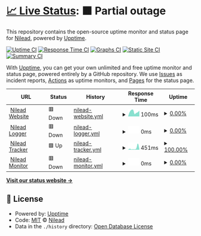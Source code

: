 # [📈 Live Status](https://status.nilead.com): <!--live status--> **🟧 Partial outage**

This repository contains the open-source uptime monitor and status page for [Nilead](https://status.nilead.com), powered by [Upptime](https://github.com/upptime/upptime).

[![Uptime CI](https://github.com/Nilead/uptime/workflows/Uptime%20CI/badge.svg)](https://github.com/Nilead/uptime/actions?query=workflow%3A%22Uptime+CI%22)
[![Response Time CI](https://github.com/Nilead/uptime/workflows/Response%20Time%20CI/badge.svg)](https://github.com/Nilead/uptime/actions?query=workflow%3A%22Response+Time+CI%22)
[![Graphs CI](https://github.com/Nilead/uptime/workflows/Graphs%20CI/badge.svg)](https://github.com/Nilead/uptime/actions?query=workflow%3A%22Graphs+CI%22)
[![Static Site CI](https://github.com/Nilead/uptime/workflows/Static%20Site%20CI/badge.svg)](https://github.com/Nilead/uptime/actions?query=workflow%3A%22Static+Site+CI%22)
[![Summary CI](https://github.com/Nilead/uptime/workflows/Summary%20CI/badge.svg)](https://github.com/Nilead/uptime/actions?query=workflow%3A%22Summary+CI%22)

With [Upptime](https://upptime.js.org), you can get your own unlimited and free uptime monitor and status page, powered entirely by a GitHub repository. We use [Issues](https://github.com/Nilead/uptime/issues) as incident reports, [Actions](https://github.com/Nilead/uptime/actions) as uptime monitors, and [Pages](https://status.nilead.com) for the status page.

<!--start: status pages-->
<!-- This summary is generated by Upptime (https://github.com/upptime/upptime) -->
<!-- Do not edit this manually, your changes will be overwritten -->
<!-- prettier-ignore -->
| URL | Status | History | Response Time | Uptime |
| --- | ------ | ------- | ------------- | ------ |
| <img alt="" src="https://icons.duckduckgo.com/ip3/nilead.com.ico" height="13"> [Nilead Website](https://nilead.com) | 🟥 Down | [nilead-website.yml](https://github.com/Nilead/uptime/commits/HEAD/history/nilead-website.yml) | <details><summary><img alt="Response time graph" src="./graphs/nilead-website/response-time-week.png" height="20"> 100ms</summary><br><a href="https://status.nilead.com/history/nilead-website"><img alt="Response time 223" src="https://img.shields.io/endpoint?url=https%3A%2F%2Fraw.githubusercontent.com%2FNilead%2Fuptime%2FHEAD%2Fapi%2Fnilead-website%2Fresponse-time.json"></a><br><a href="https://status.nilead.com/history/nilead-website"><img alt="24-hour response time 121" src="https://img.shields.io/endpoint?url=https%3A%2F%2Fraw.githubusercontent.com%2FNilead%2Fuptime%2FHEAD%2Fapi%2Fnilead-website%2Fresponse-time-day.json"></a><br><a href="https://status.nilead.com/history/nilead-website"><img alt="7-day response time 100" src="https://img.shields.io/endpoint?url=https%3A%2F%2Fraw.githubusercontent.com%2FNilead%2Fuptime%2FHEAD%2Fapi%2Fnilead-website%2Fresponse-time-week.json"></a><br><a href="https://status.nilead.com/history/nilead-website"><img alt="30-day response time 110" src="https://img.shields.io/endpoint?url=https%3A%2F%2Fraw.githubusercontent.com%2FNilead%2Fuptime%2FHEAD%2Fapi%2Fnilead-website%2Fresponse-time-month.json"></a><br><a href="https://status.nilead.com/history/nilead-website"><img alt="1-year response time 254" src="https://img.shields.io/endpoint?url=https%3A%2F%2Fraw.githubusercontent.com%2FNilead%2Fuptime%2FHEAD%2Fapi%2Fnilead-website%2Fresponse-time-year.json"></a></details> | <details><summary><a href="https://status.nilead.com/history/nilead-website">0.00%</a></summary><a href="https://status.nilead.com/history/nilead-website"><img alt="All-time uptime 89.94%" src="https://img.shields.io/endpoint?url=https%3A%2F%2Fraw.githubusercontent.com%2FNilead%2Fuptime%2FHEAD%2Fapi%2Fnilead-website%2Fuptime.json"></a><br><a href="https://status.nilead.com/history/nilead-website"><img alt="24-hour uptime 0.00%" src="https://img.shields.io/endpoint?url=https%3A%2F%2Fraw.githubusercontent.com%2FNilead%2Fuptime%2FHEAD%2Fapi%2Fnilead-website%2Fuptime-day.json"></a><br><a href="https://status.nilead.com/history/nilead-website"><img alt="7-day uptime 0.00%" src="https://img.shields.io/endpoint?url=https%3A%2F%2Fraw.githubusercontent.com%2FNilead%2Fuptime%2FHEAD%2Fapi%2Fnilead-website%2Fuptime-week.json"></a><br><a href="https://status.nilead.com/history/nilead-website"><img alt="30-day uptime 0.00%" src="https://img.shields.io/endpoint?url=https%3A%2F%2Fraw.githubusercontent.com%2FNilead%2Fuptime%2FHEAD%2Fapi%2Fnilead-website%2Fuptime-month.json"></a><br><a href="https://status.nilead.com/history/nilead-website"><img alt="1-year uptime 65.90%" src="https://img.shields.io/endpoint?url=https%3A%2F%2Fraw.githubusercontent.com%2FNilead%2Fuptime%2FHEAD%2Fapi%2Fnilead-website%2Fuptime-year.json"></a></details>
| <img alt="" src="https://icons.duckduckgo.com/ip3/logger.mynilead.com.ico" height="13"> [Nilead Logger](https://logger.mynilead.com:9502/status) | 🟥 Down | [nilead-logger.yml](https://github.com/Nilead/uptime/commits/HEAD/history/nilead-logger.yml) | <details><summary><img alt="Response time graph" src="./graphs/nilead-logger/response-time-week.png" height="20"> 0ms</summary><br><a href="https://status.nilead.com/history/nilead-logger"><img alt="Response time 174" src="https://img.shields.io/endpoint?url=https%3A%2F%2Fraw.githubusercontent.com%2FNilead%2Fuptime%2FHEAD%2Fapi%2Fnilead-logger%2Fresponse-time.json"></a><br><a href="https://status.nilead.com/history/nilead-logger"><img alt="24-hour response time 0" src="https://img.shields.io/endpoint?url=https%3A%2F%2Fraw.githubusercontent.com%2FNilead%2Fuptime%2FHEAD%2Fapi%2Fnilead-logger%2Fresponse-time-day.json"></a><br><a href="https://status.nilead.com/history/nilead-logger"><img alt="7-day response time 0" src="https://img.shields.io/endpoint?url=https%3A%2F%2Fraw.githubusercontent.com%2FNilead%2Fuptime%2FHEAD%2Fapi%2Fnilead-logger%2Fresponse-time-week.json"></a><br><a href="https://status.nilead.com/history/nilead-logger"><img alt="30-day response time 153" src="https://img.shields.io/endpoint?url=https%3A%2F%2Fraw.githubusercontent.com%2FNilead%2Fuptime%2FHEAD%2Fapi%2Fnilead-logger%2Fresponse-time-month.json"></a><br><a href="https://status.nilead.com/history/nilead-logger"><img alt="1-year response time 174" src="https://img.shields.io/endpoint?url=https%3A%2F%2Fraw.githubusercontent.com%2FNilead%2Fuptime%2FHEAD%2Fapi%2Fnilead-logger%2Fresponse-time-year.json"></a></details> | <details><summary><a href="https://status.nilead.com/history/nilead-logger">0.00%</a></summary><a href="https://status.nilead.com/history/nilead-logger"><img alt="All-time uptime 63.61%" src="https://img.shields.io/endpoint?url=https%3A%2F%2Fraw.githubusercontent.com%2FNilead%2Fuptime%2FHEAD%2Fapi%2Fnilead-logger%2Fuptime.json"></a><br><a href="https://status.nilead.com/history/nilead-logger"><img alt="24-hour uptime 0.00%" src="https://img.shields.io/endpoint?url=https%3A%2F%2Fraw.githubusercontent.com%2FNilead%2Fuptime%2FHEAD%2Fapi%2Fnilead-logger%2Fuptime-day.json"></a><br><a href="https://status.nilead.com/history/nilead-logger"><img alt="7-day uptime 0.00%" src="https://img.shields.io/endpoint?url=https%3A%2F%2Fraw.githubusercontent.com%2FNilead%2Fuptime%2FHEAD%2Fapi%2Fnilead-logger%2Fuptime-week.json"></a><br><a href="https://status.nilead.com/history/nilead-logger"><img alt="30-day uptime 15.27%" src="https://img.shields.io/endpoint?url=https%3A%2F%2Fraw.githubusercontent.com%2FNilead%2Fuptime%2FHEAD%2Fapi%2Fnilead-logger%2Fuptime-month.json"></a><br><a href="https://status.nilead.com/history/nilead-logger"><img alt="1-year uptime 62.51%" src="https://img.shields.io/endpoint?url=https%3A%2F%2Fraw.githubusercontent.com%2FNilead%2Fuptime%2FHEAD%2Fapi%2Fnilead-logger%2Fuptime-year.json"></a></details>
| <img alt="" src="https://icons.duckduckgo.com/ip3/tracker.mynilead.com.ico" height="13"> [Nilead Tracker](https://tracker.mynilead.com:9501/status) | 🟩 Up | [nilead-tracker.yml](https://github.com/Nilead/uptime/commits/HEAD/history/nilead-tracker.yml) | <details><summary><img alt="Response time graph" src="./graphs/nilead-tracker/response-time-week.png" height="20"> 451ms</summary><br><a href="https://status.nilead.com/history/nilead-tracker"><img alt="Response time 176" src="https://img.shields.io/endpoint?url=https%3A%2F%2Fraw.githubusercontent.com%2FNilead%2Fuptime%2FHEAD%2Fapi%2Fnilead-tracker%2Fresponse-time.json"></a><br><a href="https://status.nilead.com/history/nilead-tracker"><img alt="24-hour response time 123" src="https://img.shields.io/endpoint?url=https%3A%2F%2Fraw.githubusercontent.com%2FNilead%2Fuptime%2FHEAD%2Fapi%2Fnilead-tracker%2Fresponse-time-day.json"></a><br><a href="https://status.nilead.com/history/nilead-tracker"><img alt="7-day response time 451" src="https://img.shields.io/endpoint?url=https%3A%2F%2Fraw.githubusercontent.com%2FNilead%2Fuptime%2FHEAD%2Fapi%2Fnilead-tracker%2Fresponse-time-week.json"></a><br><a href="https://status.nilead.com/history/nilead-tracker"><img alt="30-day response time 281" src="https://img.shields.io/endpoint?url=https%3A%2F%2Fraw.githubusercontent.com%2FNilead%2Fuptime%2FHEAD%2Fapi%2Fnilead-tracker%2Fresponse-time-month.json"></a><br><a href="https://status.nilead.com/history/nilead-tracker"><img alt="1-year response time 180" src="https://img.shields.io/endpoint?url=https%3A%2F%2Fraw.githubusercontent.com%2FNilead%2Fuptime%2FHEAD%2Fapi%2Fnilead-tracker%2Fresponse-time-year.json"></a></details> | <details><summary><a href="https://status.nilead.com/history/nilead-tracker">100.00%</a></summary><a href="https://status.nilead.com/history/nilead-tracker"><img alt="All-time uptime 89.77%" src="https://img.shields.io/endpoint?url=https%3A%2F%2Fraw.githubusercontent.com%2FNilead%2Fuptime%2FHEAD%2Fapi%2Fnilead-tracker%2Fuptime.json"></a><br><a href="https://status.nilead.com/history/nilead-tracker"><img alt="24-hour uptime 100.00%" src="https://img.shields.io/endpoint?url=https%3A%2F%2Fraw.githubusercontent.com%2FNilead%2Fuptime%2FHEAD%2Fapi%2Fnilead-tracker%2Fuptime-day.json"></a><br><a href="https://status.nilead.com/history/nilead-tracker"><img alt="7-day uptime 100.00%" src="https://img.shields.io/endpoint?url=https%3A%2F%2Fraw.githubusercontent.com%2FNilead%2Fuptime%2FHEAD%2Fapi%2Fnilead-tracker%2Fuptime-week.json"></a><br><a href="https://status.nilead.com/history/nilead-tracker"><img alt="30-day uptime 50.95%" src="https://img.shields.io/endpoint?url=https%3A%2F%2Fraw.githubusercontent.com%2FNilead%2Fuptime%2FHEAD%2Fapi%2Fnilead-tracker%2Fuptime-month.json"></a><br><a href="https://status.nilead.com/history/nilead-tracker"><img alt="1-year uptime 82.00%" src="https://img.shields.io/endpoint?url=https%3A%2F%2Fraw.githubusercontent.com%2FNilead%2Fuptime%2FHEAD%2Fapi%2Fnilead-tracker%2Fuptime-year.json"></a></details>
| <img alt="" src="https://icons.duckduckgo.com/ip3/monitor.mynilead.com.ico" height="13"> [Nilead Monitor](https://monitor.mynilead.com:9503/status) | 🟥 Down | [nilead-monitor.yml](https://github.com/Nilead/uptime/commits/HEAD/history/nilead-monitor.yml) | <details><summary><img alt="Response time graph" src="./graphs/nilead-monitor/response-time-week.png" height="20"> 0ms</summary><br><a href="https://status.nilead.com/history/nilead-monitor"><img alt="Response time 0" src="https://img.shields.io/endpoint?url=https%3A%2F%2Fraw.githubusercontent.com%2FNilead%2Fuptime%2FHEAD%2Fapi%2Fnilead-monitor%2Fresponse-time.json"></a><br><a href="https://status.nilead.com/history/nilead-monitor"><img alt="24-hour response time 0" src="https://img.shields.io/endpoint?url=https%3A%2F%2Fraw.githubusercontent.com%2FNilead%2Fuptime%2FHEAD%2Fapi%2Fnilead-monitor%2Fresponse-time-day.json"></a><br><a href="https://status.nilead.com/history/nilead-monitor"><img alt="7-day response time 0" src="https://img.shields.io/endpoint?url=https%3A%2F%2Fraw.githubusercontent.com%2FNilead%2Fuptime%2FHEAD%2Fapi%2Fnilead-monitor%2Fresponse-time-week.json"></a><br><a href="https://status.nilead.com/history/nilead-monitor"><img alt="30-day response time 0" src="https://img.shields.io/endpoint?url=https%3A%2F%2Fraw.githubusercontent.com%2FNilead%2Fuptime%2FHEAD%2Fapi%2Fnilead-monitor%2Fresponse-time-month.json"></a><br><a href="https://status.nilead.com/history/nilead-monitor"><img alt="1-year response time 0" src="https://img.shields.io/endpoint?url=https%3A%2F%2Fraw.githubusercontent.com%2FNilead%2Fuptime%2FHEAD%2Fapi%2Fnilead-monitor%2Fresponse-time-year.json"></a></details> | <details><summary><a href="https://status.nilead.com/history/nilead-monitor">0.00%</a></summary><a href="https://status.nilead.com/history/nilead-monitor"><img alt="All-time uptime 29.53%" src="https://img.shields.io/endpoint?url=https%3A%2F%2Fraw.githubusercontent.com%2FNilead%2Fuptime%2FHEAD%2Fapi%2Fnilead-monitor%2Fuptime.json"></a><br><a href="https://status.nilead.com/history/nilead-monitor"><img alt="24-hour uptime 0.00%" src="https://img.shields.io/endpoint?url=https%3A%2F%2Fraw.githubusercontent.com%2FNilead%2Fuptime%2FHEAD%2Fapi%2Fnilead-monitor%2Fuptime-day.json"></a><br><a href="https://status.nilead.com/history/nilead-monitor"><img alt="7-day uptime 0.00%" src="https://img.shields.io/endpoint?url=https%3A%2F%2Fraw.githubusercontent.com%2FNilead%2Fuptime%2FHEAD%2Fapi%2Fnilead-monitor%2Fuptime-week.json"></a><br><a href="https://status.nilead.com/history/nilead-monitor"><img alt="30-day uptime 0.00%" src="https://img.shields.io/endpoint?url=https%3A%2F%2Fraw.githubusercontent.com%2FNilead%2Fuptime%2FHEAD%2Fapi%2Fnilead-monitor%2Fuptime-month.json"></a><br><a href="https://status.nilead.com/history/nilead-monitor"><img alt="1-year uptime 0.00%" src="https://img.shields.io/endpoint?url=https%3A%2F%2Fraw.githubusercontent.com%2FNilead%2Fuptime%2FHEAD%2Fapi%2Fnilead-monitor%2Fuptime-year.json"></a></details>

<!--end: status pages-->

[**Visit our status website →**](https://status.nilead.com)

## 📄 License

- Powered by: [Upptime](https://github.com/upptime/upptime)
- Code: [MIT](./LICENSE) © [Nilead](https://status.nilead.com)
- Data in the `./history` directory: [Open Database License](https://opendatacommons.org/licenses/odbl/1-0/)
